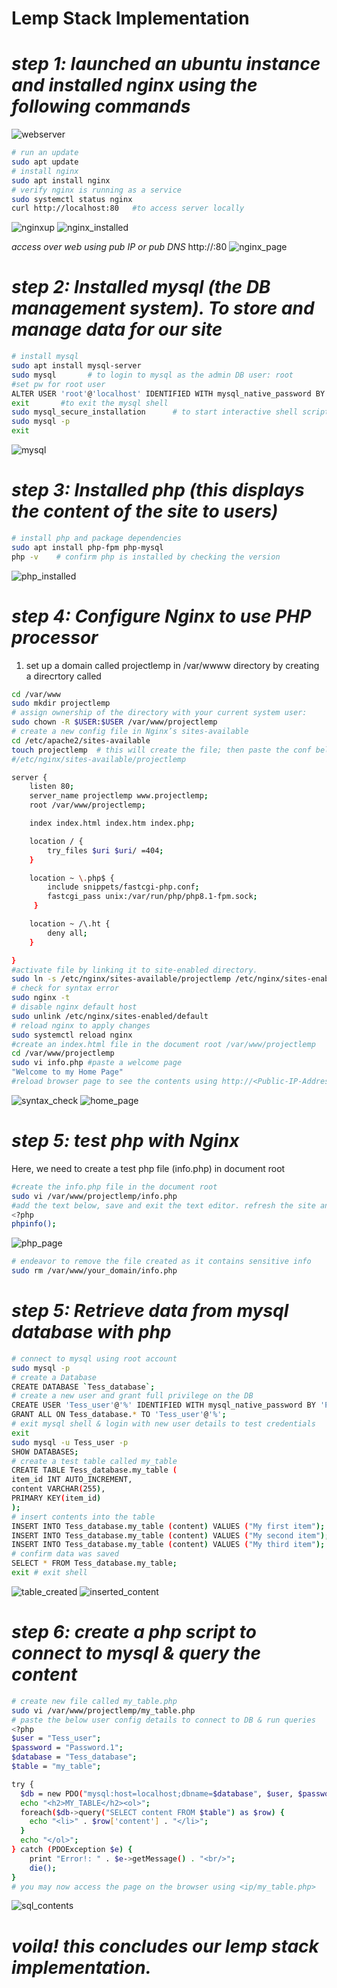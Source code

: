 # Lemp Stack Implementation
# *step 1: launched an ubuntu instance and installed nginx using the following commands*

![webserver](https://user-images.githubusercontent.com/124391569/230684079-4879ee6f-d0ae-4922-b669-aff33675cc65.png)

```bash
# run an update
sudo apt update
# install nginx
sudo apt install nginx
# verify nginx is running as a service
sudo systemctl status nginx
curl http://localhost:80   #to access server locally
```
![nginxup](https://user-images.githubusercontent.com/124391569/230684772-f453c77c-271a-4920-88a1-63a0b272a420.png)
![nginx_installed](https://user-images.githubusercontent.com/124391569/230684860-7fb8cb47-12ad-40ff-adde-aaff3d38a9e2.png)

*access over web using pub IP or pub DNS*
http://<Public-IP-Address>:80
![nginx_page](https://user-images.githubusercontent.com/124391569/230684829-240134fa-e9f7-4ac1-b8e9-a3d6c28bc38b.png)

# *step 2: Installed mysql (the DB management system). To store and manage data for our site*
```bash
# install mysql
sudo apt install mysql-server
sudo mysql       # to login to mysql as the admin DB user: root
#set pw for root user
ALTER USER 'root'@'localhost' IDENTIFIED WITH mysql_native_password BY 'PassWord.1';
exit       #to exit the mysql shell
sudo mysql_secure_installation      # to start interactive shell script & change pw
sudo mysql -p  
exit
```

![mysql](https://user-images.githubusercontent.com/124391569/230684942-ac37e446-384b-48ba-8346-221b74fe767c.png)

# *step 3: Installed php (this displays the content of the site to users)*
```bash
# install php and package dependencies
sudo apt install php-fpm php-mysql
php -v    # confirm php is installed by checking the version
```

![php_installed](https://user-images.githubusercontent.com/124391569/230684629-1d4940de-5a87-45f1-a5e5-48832f875b17.png)

# *step 4: Configure Nginx to use PHP processor*
1. set up a domain called projectlemp in /var/wwww directory by creating a direcrtory called <projectlemp>
```bash
cd /var/www
sudo mkdir projectlemp
# assign ownership of the directory with your current system user:
sudo chown -R $USER:$USER /var/www/projectlemp
# create a new config file in Nginx’s sites-available 
cd /etc/apache2/sites-available
touch projectlemp  # this will create the file; then paste the conf below to enable nginx serve the site using /var/www/projectlemp
#/etc/nginx/sites-available/projectlemp

server {
    listen 80;
    server_name projectlemp www.projectlemp;
    root /var/www/projectlemp;

    index index.html index.htm index.php;

    location / {
        try_files $uri $uri/ =404;
    }

    location ~ \.php$ {
        include snippets/fastcgi-php.conf;
        fastcgi_pass unix:/var/run/php/php8.1-fpm.sock;
     }

    location ~ /\.ht {
        deny all;
    }

}
#activate file by linking it to site-enabled directory. 
sudo ln -s /etc/nginx/sites-available/projectlemp /etc/nginx/sites-enabled/
# check for syntax error
sudo nginx -t    
# disable nginx default host
sudo unlink /etc/nginx/sites-enabled/default 
# reload nginx to apply changes
sudo systemctl reload nginx 
#create an index.html file in the document root /var/www/projectlemp
cd /var/www/projectlemp
sudo vi info.php #paste a welcome page 
"Welcome to my Home Page"
#reload browser page to see the contents using http://<Public-IP-Address>:80
```

![syntax_check](https://user-images.githubusercontent.com/124391569/230684359-0e0e0114-14e7-4eb6-9bca-dbca6a7b1a50.png)
![home_page](https://user-images.githubusercontent.com/124391569/230685064-3a14d406-de4e-483a-8518-ba67a6337e1b.png)

# *step 5: test php with Nginx*
Here, we need to create a test php file (info.php) in document root 
```bash
#create the info.php file in the document root
sudo vi /var/www/projectlemp/info.php
#add the text below, save and exit the text editor. refresh the site and you will see the php page which is the info about our server.
<?php
phpinfo();
```
![php_page](https://user-images.githubusercontent.com/124391569/230684501-5e831b74-18b9-4280-8b61-1e37749e8ba8.png)

```bash
# endeavor to remove the file created as it contains sensitive info
sudo rm /var/www/your_domain/info.php
```

# *step 5: Retrieve data from mysql database with php*
```bash
# connect to mysql using root account
sudo mysql -p
# create a Database
CREATE DATABASE `Tess_database`;
# create a new user and grant full privilege on the DB
CREATE USER 'Tess_user'@'%' IDENTIFIED WITH mysql_native_password BY 'Password.1';
GRANT ALL ON Tess_database.* TO 'Tess_user'@'%';
# exit mysql shell & login with new user details to test credentials 
exit
sudo mysql -u Tess_user -p
SHOW DATABASES;  
# create a test table called my_table
CREATE TABLE Tess_database.my_table (
item_id INT AUTO_INCREMENT,
content VARCHAR(255),
PRIMARY KEY(item_id)
);
# insert contents into the table
INSERT INTO Tess_database.my_table (content) VALUES ("My first item");
INSERT INTO Tess_database.my_table (content) VALUES ("My second item");
INSERT INTO Tess_database.my_table (content) VALUES ("My third item");
# confirm data was saved
SELECT * FROM Tess_database.my_table;  
exit # exit shell
```
![table_created](https://user-images.githubusercontent.com/124391569/230684190-d6f23c3c-89b3-4662-b43f-58f58d837e77.png)
![inserted_content](https://user-images.githubusercontent.com/124391569/230684990-7d34e06f-6a81-4f30-8a78-2a1cb9e22009.png)

# *step 6: create a php script to connect to mysql & query the content*
```bash
# create new file called my_table.php
sudo vi /var/www/projectlemp/my_table.php
# paste the below user config details to connect to DB & run queries
<?php
$user = "Tess_user";
$password = "Password.1";
$database = "Tess_database";
$table = "my_table";

try {
  $db = new PDO("mysql:host=localhost;dbname=$database", $user, $password);
  echo "<h2>MY_TABLE</h2><ol>";
  foreach($db->query("SELECT content FROM $table") as $row) {
    echo "<li>" . $row['content'] . "</li>";
  }
  echo "</ol>";
} catch (PDOException $e) {
    print "Error!: " . $e->getMessage() . "<br/>";
    die();
}
# you may now access the page on the browser using <ip/my_table.php>
```
![sql_contents](https://user-images.githubusercontent.com/124391569/230684407-c49e4710-25c5-4de3-bc71-925ec21c7d5a.png)
# *voila! this concludes our lemp stack implementation.*

